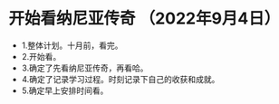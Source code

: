 # 开始看纳尼亚传奇 （2022年9月4日）

- 1.整体计划。十月前，看完。
- 2.开始看。
- 3.确定了先看纳尼亚传奇，再看哈。
- 4.确定了记录学习过程。时刻记录下自己的收获和成就。
- 5.确定早上安排时间看。

